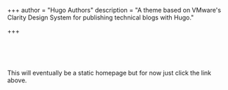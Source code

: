 +++
author = "Hugo Authors"
description = "A theme based on VMware's Clarity Design System for publishing technical blogs with Hugo."

+++
<br>

<br>

<br>

<br>

This will eventually be a static homepage but for now just click the link above.